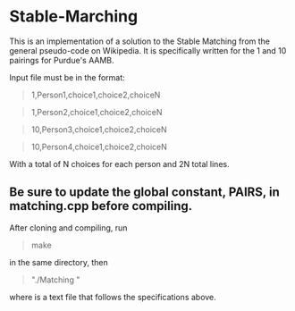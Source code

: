 # Stable-Marching
This is an implementation of a solution to the Stable Matching from the general pseudo-code on Wikipedia. It is specifically written for the 1 and 10 pairings for Purdue's AAMB. 

Input file must be in the format:

> 1,Person1,choice1,choice2,choiceN

> 1,Person2,choice1,choice2,choiceN

> 10,Person3,choice1,choice2,choiceN

> 10,Person4,choice1,choice2,choiceN


With a total of N choices for each person and 2N total lines.

Be sure to update the global constant, PAIRS, in matching.cpp before compiling.
-----------------------------------------------------------------------------------------------------------------------------------
After cloning and compiling, run
> make

in the same directory, then
> "./Matching <filename>"
  
where <filename> is a text file that follows the specifications above.
